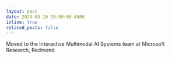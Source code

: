 ```yaml
---
layout: post
date: 2024-03-16 15:59:00-0400
inline: true
related_posts: false
---
```


Moved to the Interactive Multimodal AI Systems team at Microsoft Research, Redmond
